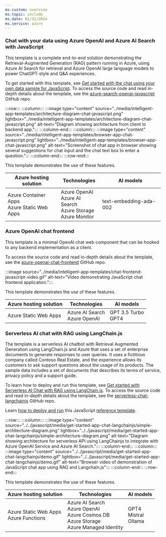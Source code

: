 ```yaml
---
ms.custom: overview
ms.topic: include
ms.date: 01/31/2024
ms.service: azure
---
```


### Chat with your data using Azure OpenAI and Azure AI Search with JavaScript

This template is a complete end-to-end solution demonstrating the Retrieval-Augmented Generation (RAG) pattern running in Azure, using Azure AI Search for retrieval and Azure OpenAI large language models to power ChatGPT-style and Q&A experiences.

To get started with this template, see [Get started with the chat using your own data sample for JavaScript](../../javascript/get-started-app-chat-template.md?toc=/azure/developer/ai/toc.json&bc=/azure/developer/ai/breadcrumb/toc.json). To access the source code and read in-depth details about the template, see the [azure-search-openai-javascript](https://github.com/azure-samples/azure-search-openai-javascript) GitHub repo.

:::row:::
   :::column:::
      :::image type="content" source="../media/intelligent-app-templates/architecture-diagram-chat-javascript.png" lightbox="../media/intelligent-app-templates/architecture-diagram-chat-javascript.png" alt-text="Diagram showing architecture from client to backend app.":::
   :::column-end:::
   :::column:::
      :::image type="content" source="../media/intelligent-app-templates/browser-app-chat-javascript.png" lightbox="../media/intelligent-app-templates/browser-app-chat-javascript.png" alt-text="Screenshot of chat app in browser showing several suggestions for chat input and the chat text box to enter a question.":::
   :::column-end:::
:::row-end:::

This template demonstrates the use of these features.

| Azure hosting solution | Technologies | AI models |
|--|--|--|
|Azure Container Apps<br>Azure Static Web Apps|Azure OpenAI<br>Azure AI Search<br>Azure Storage<br>Azure Monitor|text-embedding-ada-002|


### Azure OpenAI chat frontend

This template is a minimal OpenAI chat web component that can be hooked to any backend implementation as a client.

To access the source code and read in-depth details about the template, see the [azure-openai-chat-frontend](https://github.com/Azure-Samples/azure-openai-chat-frontend) GitHub repo.

:::image source="../media/intelligent-app-templates/chat-frontend-javascript-video.gif" alt-text="Video demonstrating JavaScript chat frontend application.":::

This template demonstrates the use of these features.

| Azure hosting solution | Technologies | AI models |
|--|--|--|
|Azure Static Web Apps|Azure AI Search<br>Azure OpenAI|GPT 3.5 Turbo<br>GPT4|


### Serverless AI chat with RAG using LangChain.js

The template is a serverless AI chatbot with Retrieval Augmented Generation using LangChain.js and Azure that uses a set of enterprise documents to generate responses to user queries. It uses a fictitious company called Contoso Real Estate, and the experience allows its customers to ask support questions about the usage of its products. The sample data includes a set of documents that describes its terms of service, privacy policy and a support guide.

To learn how to deploy and run this template, see [Get started with Serverless AI Chat with RAG using LangChain.js](../../javascript/get-started-app-chat-template-langchainjs.md?toc=/azure/developer/ai/toc.json&bc=/azure/developer/ai/breadcrumb/toc.json). To access the source code and read in-depth details about the template, see the [serverless-chat-langchainjs](https://github.com/Azure-Samples/serverless-chat-langchainjs) GitHub repo.

Learn [how to deploy and run](../../javascript/get-started-app-chat-template-langchainjs.md)
this JavaScript [reference template](). 

:::row:::
   :::column:::
      :::image type="content" source="../../javascript/media/get-started-app-chat-langchainjs/simple-architecture-diagram.png" lightbox="../../javascript/media/get-started-app-chat-langchainjs/simple-architecture-diagram.png" alt-text="Diagram showing architecture for serverless API using LangChainjs to integrate with Azure OpenAI Service and Azure AI Search.":::
   :::column-end:::
   :::column:::
      :::image type="content" source="../../javascript/media/get-started-app-chat-langchainjs/demo.gif" lightbox="../../javascript/media/get-started-app-chat-langchainjs/demo.gif" alt-text="Browser video of demonstration of JavaScript chat app using RAG and Langchain.js":::
   :::column-end:::
:::row-end:::

This template demonstrates the use of these features.

| Azure hosting solution | Technologies | AI models |
|--|--|--|
|Azure Static Web Apps<br>Azure Functions|Azure AI Search<br>Azure OpenAI<br>Azure Cosmos DB<br>Azure Storage<br>Azure Managed Identity|GPT4<br>Mistral<br>Ollama|

<!--

### Assistant API with Function Calling

Learn [how to deploy and run](../../javascript/get-started-app-chat-assistants-function-calling.md) this JavaScript [reference template](https://github.com/Azure-Samples/azure-openai-assistant-javascript). This application is a serverless Azure OpenAI Assistant Quick Start which implements an assistants app using JavaScript, Azure OpenAI Service assistants with function calling, and Azure Functions to get the latest stock price.

https://review.learn.microsoft.com/en-us/azure/developer/javascript/media/get-started-app-chat-assistants-function-calling/azure-openai-assistant-diagram.png

:::row:::
   :::column:::
      :::image type="content" source="../../javascript/media/get-started-app-chat-assistants-function-calling/azure-openai-assistant-diagram.png" lightbox="../../javascript/media/get-started-app-chat-assistants-function-calling/azure-openai-assistant-diagram.png" alt-text="Diagram showing architecture for assistants API using LangChainjs to integrate with Azure OpenAI Service.":::
   :::column-end:::
   :::column:::
      :::image type="content" source="../../javascript/media/get-started-app-chat-langchainjs/demo.gif" lightbox="../../javascript/media/get-started-app-chat-langchainjs/demo.gif" alt-text="Browser image of demonstration of JavaScript assistants chat app.":::
   :::column-end:::
:::row-end:::

This template demonstrates the use of these features.

| Azure hosting solution | Technologies | AI models |
|--|--|--|
|Azure Static Web Apps<br>Azure Functions|Azure OpenAI<br>Azure Managed Identity|GPT 3.5 Turbo|

-->